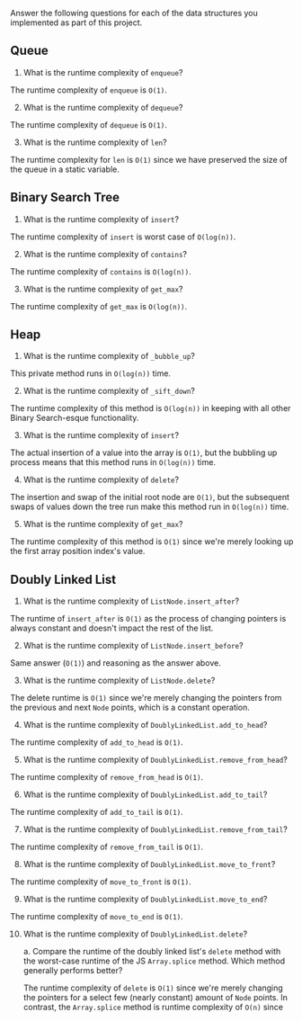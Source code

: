 Answer the following questions for each of the data structures you implemented as part of this project.

## Queue

1. What is the runtime complexity of `enqueue`?

The runtime complexity of `enqueue` is `O(1)`.

2. What is the runtime complexity of `dequeue`?

The runtime complexity of `dequeue` is `O(1)`.

3. What is the runtime complexity of `len`?

The runtime complexity for `len` is `O(1)` since we have preserved the size of the queue in a static variable.

## Binary Search Tree

1. What is the runtime complexity of `insert`?

The runtime complexity of `insert` is worst case of `O(log(n))`.

2. What is the runtime complexity of `contains`?

The runtime complexity of `contains` is `O(log(n))`.

3. What is the runtime complexity of `get_max`?

The runtime complexity of `get_max` is `O(log(n))`.

## Heap

1. What is the runtime complexity of `_bubble_up`?

This private method runs in `O(log(n))` time.

2. What is the runtime complexity of `_sift_down`?

The runtime complexity of this method is `O(log(n))` in keeping with all other Binary Search-esque functionality.

3. What is the runtime complexity of `insert`?

The actual insertion of a value into the array is `O(1)`, but the bubbling up process means that this method runs in `O(log(n))` time.

4. What is the runtime complexity of `delete`?

The insertion and swap of the initial root node are `O(1)`, but the subsequent swaps of values down the tree run make this method run in `O(log(n))` time.

5. What is the runtime complexity of `get_max`?

The runtime complexity of this method is `O(1)` since we're merely looking up the first array position index's value.

## Doubly Linked List

1. What is the runtime complexity of `ListNode.insert_after`?

The runtime of `insert_after` is `O(1)` as the process of changing pointers is always constant and doesn't impact the rest of the list.

2. What is the runtime complexity of `ListNode.insert_before`?

Same answer (`O(1)`) and reasoning as the answer above.

3. What is the runtime complexity of `ListNode.delete`?

The delete runtime is `O(1)` since we're merely changing the pointers from the previous and next `Node` points, which is a constant operation.

4. What is the runtime complexity of `DoublyLinkedList.add_to_head`?

The runtime complexity of `add_to_head` is `O(1)`.

5. What is the runtime complexity of `DoublyLinkedList.remove_from_head`?

The runtime complexity of `remove_from_head` is `O(1)`.

6. What is the runtime complexity of `DoublyLinkedList.add_to_tail`?

The runtime complexity of `add_to_tail` is `O(1)`.

7. What is the runtime complexity of `DoublyLinkedList.remove_from_tail`?

The runtime complexity of `remove_from_tail` is `O(1)`.

8. What is the runtime complexity of `DoublyLinkedList.move_to_front`?

The runtime complexity of `move_to_front` is `O(1)`.

9. What is the runtime complexity of `DoublyLinkedList.move_to_end`?

The runtime complexity of `move_to_end` is `O(1)`.

10. What is the runtime complexity of `DoublyLinkedList.delete`?

    a. Compare the runtime of the doubly linked list's `delete` method with the worst-case runtime of the JS `Array.splice` method. Which method generally performs better?

    The runtime complexity of `delete` is `O(1)` since we're merely changing the pointers for a select few (nearly constant) amount of `Node` points. In contrast, the `Array.splice` method is runtime complexity of `O(n)` since
